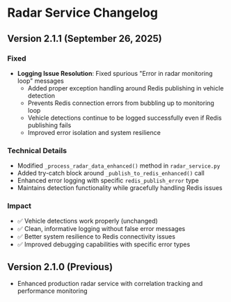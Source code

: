 # Radar Service Changelog

## Version 2.1.1 (September 26, 2025)

### Fixed
- **Logging Issue Resolution**: Fixed spurious "Error in radar monitoring loop" messages
  - Added proper exception handling around Redis publishing in vehicle detection
  - Prevents Redis connection errors from bubbling up to monitoring loop
  - Vehicle detections continue to be logged successfully even if Redis publishing fails
  - Improved error isolation and system resilience

### Technical Details
- Modified `_process_radar_data_enhanced()` method in `radar_service.py`
- Added try-catch block around `_publish_to_redis_enhanced()` call
- Enhanced error logging with specific `redis_publish_error` type
- Maintains detection functionality while gracefully handling Redis issues

### Impact
- ✅ Vehicle detections work properly (unchanged)
- ✅ Clean, informative logging without false error messages
- ✅ Better system resilience to Redis connectivity issues
- ✅ Improved debugging capabilities with specific error types

## Version 2.1.0 (Previous)
- Enhanced production radar service with correlation tracking and performance monitoring